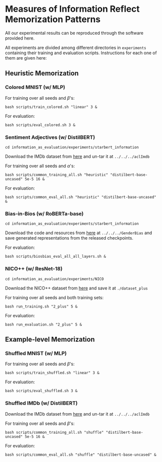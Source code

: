 # Measures of Information Reflect Memorization Patterns

All our experimental results can be reproduced through the software provided here. 

All experiments are divided among different directories in ```experiments``` containing their training and evaluation scripts. Instructions for each one of them are given here:

## Heuristic Memorization

### Colored MNIST (w/ MLP)

For training over all seeds and $\beta$'s:

```bash scripts/train_colored.sh "linear" 3 &```

For evaluation:

```bash scripts/eval_colored.sh 3 &```

### Sentiment Adjectives (w/ DistilBERT)
```cd information_as_evaluation/experiments/starbert_information```

Download the IMDb dataset from [here](https://ai.stanford.edu/~amaas/data/sentiment/) and un-tar it at ```../../../aclImdb```

For training over all seeds and $\alpha$'s:

```bash scripts/common_training_all.sh "heuristic" "distilbert-base-uncased" 5e-5 16 &```

For evaluation:

```bash scripts/common_eval_all.sh "heuristic" "distilbert-base-uncased" &```

### Bias-in-Bios (w/ RoBERTa-base)
```cd information_as_evaluation/experiments/starbert_information```

Download the code and resources from [here](https://github.com/orgadhadas/gender_internal) at ```../../../GenderBias``` 
and save generated representations from the released checkpoints.

For evaluation:

```bash scripts/biosbias_eval_all_all_layers.sh &```


### NICO++ (w/ ResNet-18)
```cd information_as_evaluation/experiments/NICO```

Download the NICO++ dataset from [here](https://www.dropbox.com/sh/u2bq2xo8sbax4pr/AADbhZJAy0AAbap76cg_XkAfa?dl=0) and save it at ```./dataset_plus```

For training over all seeds and both training sets:

```bash run_training.sh "2_plus" 5 &```

For evaluation:

```bash run_evaluation.sh "2_plus" 5 &```


## Example-level Memorization

### Shuffled MNIST (w/ MLP)

For training over all seeds and $\beta$'s:

```bash scripts/train_shuffled.sh "linear" 3 &```

For evaluation:

```bash scripts/eval_shuffled.sh 3 &```


### Shuffled IMDb (w/ DistilBERT)

Download the IMDb dataset from [here](https://ai.stanford.edu/~amaas/data/sentiment/) and un-tar it at ```../../../aclImdb```

For training over all seeds and $\beta$'s:

```bash scripts/common_training_all.sh "shuffle" "distilbert-base-uncased" 5e-5 16 &```

For evaluation:

```bash scripts/common_eval_all.sh "shuffle" "distilbert-base-uncased" &```
